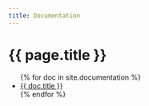 ```yaml
---
title: Documentation
---
```


# {{ page.title }}

<ul>
  {% for doc in site.documentation %}
    <li>
      <a href="{{ doc.url | relative_url }}">{{ doc.title }}</a>
    </li>
  {% endfor %}
</ul>
